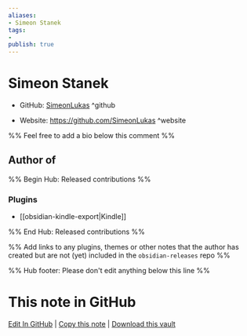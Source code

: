 ```yaml
---
aliases:
- Simeon Stanek
tags:
- 
publish: true
---
```


# Simeon Stanek

- GitHub: [SimeonLukas](https://github.com/SimeonLukas/) ^github
<!-- - Discord: `@` ^discord-->
- Website: <https://github.com/SimeonLukas> ^website
<!-- - [[Publish sites|Publish site]]: ^publish-->

%% Feel free to add a bio below this comment %%


## Author of

%% Begin Hub: Released contributions %%
### Plugins
- [[obsidian-kindle-export|Kindle]]

%% End Hub: Released contributions %%

%% Add links to any plugins, themes or other notes that the author has created but are not (yet) included in the `obsidian-releases` repo %%

<!--
### Unlisted plugins
-->

<!--
### Others
-->

<!--
## Sponsor this author

- [[GitHub sponsors]]: [Sponsor @SimeonLukas on GitHub Sponsors](https://github.com/sponsors/SimeonLukas) ^github-sponsor
- [[Buy me a coffee]]: ^buy-me-a-coffee
- [[PayPal]]: ^paypal
- [[Patreon]]: ^patreon

-->

<!--
## Follow this author
-->

<!-- - [[YouTube Channels|On YouTube]]: <https://> ^youtube-->
<!-- - Twitter: <https://> ^twitter-->
<!-- - ... -->

%% Hub footer: Please don't edit anything below this line %%

# This note in GitHub

<span class="git-footer">[Edit In GitHub](https://github.dev/obsidian-community/obsidian-hub/blob/main/01%20-%20Community/People/SimeonLukas.md "git-hub-edit-note") | [Copy this note](https://raw.githubusercontent.com/obsidian-community/obsidian-hub/main/01%20-%20Community/People/SimeonLukas.md "git-hub-copy-note") | [Download this vault](https://github.com/obsidian-community/obsidian-hub/archive/refs/heads/main.zip "git-hub-download-vault") </span>
